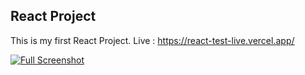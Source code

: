 ## React Project

This is my first React Project. 
Live : https://react-test-live.vercel.app/

[![Full Screenshot](Github "Full Screenshot")](https://raw.githubusercontent.com/richard-gusmao/react_test/master/src/assets/screenshots/Screenshot%202023-12-24%20154954.png "Full Screenshot")